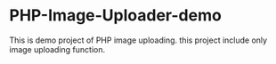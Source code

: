 # PHP-Image-Uploader-demo

This is demo project of PHP image uploading. this project include only image uploading function. 

